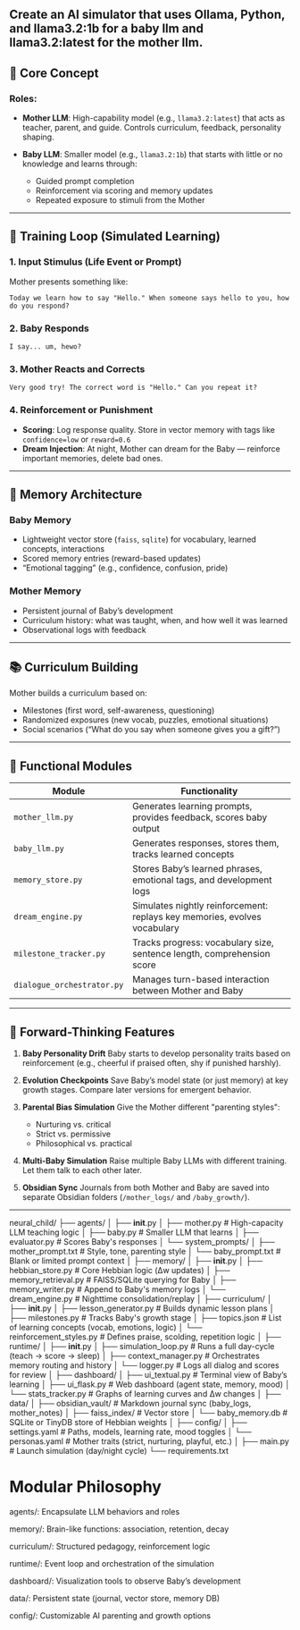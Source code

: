 Create an AI simulator that uses Ollama, Python, and llama3.2:1b for a baby llm and llama3.2:latest for the mother llm.
---

## 🧠 Core Concept

### Roles:

* **Mother LLM**: High-capability model (e.g., `llama3.2:latest`) that acts as teacher, parent, and guide. Controls curriculum, feedback, personality shaping.
* **Baby LLM**: Smaller model (e.g., `llama3.2:1b`) that starts with little or no knowledge and learns through:

  * Guided prompt completion
  * Reinforcement via scoring and memory updates
  * Repeated exposure to stimuli from the Mother

---

## 🔄 Training Loop (Simulated Learning)

### 1. **Input Stimulus (Life Event or Prompt)**

Mother presents something like:

```text
Today we learn how to say "Hello." When someone says hello to you, how do you respond?
```

### 2. **Baby Responds**

```text
I say... um, hewo?
```

### 3. **Mother Reacts and Corrects**

```text
Very good try! The correct word is "Hello." Can you repeat it?
```

### 4. **Reinforcement or Punishment**

* **Scoring**: Log response quality. Store in vector memory with tags like `confidence=low` or `reward=0.6`
* **Dream Injection**: At night, Mother can dream for the Baby — reinforce important memories, delete bad ones.

---

## 🧠 Memory Architecture

### Baby Memory

* Lightweight vector store (`faiss`, `sqlite`) for vocabulary, learned concepts, interactions
* Scored memory entries (reward-based updates)
* “Emotional tagging” (e.g., confidence, confusion, pride)

### Mother Memory

* Persistent journal of Baby’s development
* Curriculum history: what was taught, when, and how well it was learned
* Observational logs with feedback

---

## 📚 Curriculum Building

Mother builds a curriculum based on:

* Milestones (first word, self-awareness, questioning)
* Randomized exposures (new vocab, puzzles, emotional situations)
* Social scenarios (“What do you say when someone gives you a gift?”)

---

## 🧪 Functional Modules

| Module                     | Functionality                                                             |
| -------------------------- | ------------------------------------------------------------------------- |
| `mother_llm.py`            | Generates learning prompts, provides feedback, scores baby output         |
| `baby_llm.py`              | Generates responses, stores them, tracks learned concepts                 |
| `memory_store.py`          | Stores Baby’s learned phrases, emotional tags, and development logs       |
| `dream_engine.py`          | Simulates nightly reinforcement: replays key memories, evolves vocabulary |
| `milestone_tracker.py`     | Tracks progress: vocabulary size, sentence length, comprehension score    |
| `dialogue_orchestrator.py` | Manages turn-based interaction between Mother and Baby                    |

---

## 🌌 Forward-Thinking Features

1. **Baby Personality Drift**
   Baby starts to develop personality traits based on reinforcement (e.g., cheerful if praised often, shy if punished harshly).

2. **Evolution Checkpoints**
   Save Baby’s model state (or just memory) at key growth stages. Compare later versions for emergent behavior.

3. **Parental Bias Simulation**
   Give the Mother different "parenting styles":

   * Nurturing vs. critical
   * Strict vs. permissive
   * Philosophical vs. practical

4. **Multi-Baby Simulation**
   Raise multiple Baby LLMs with different training. Let them talk to each other later.

5. **Obsidian Sync**
   Journals from both Mother and Baby are saved into separate Obsidian folders (`/mother_logs/` and `/baby_growth/`).

---

neural_child/
├── agents/
│   ├── __init__.py
│   ├── mother.py               # High-capacity LLM teaching logic
│   ├── baby.py                 # Smaller LLM that learns
│   ├── evaluator.py            # Scores Baby's responses
│   └── system_prompts/
│       ├── mother_prompt.txt   # Style, tone, parenting style
│       └── baby_prompt.txt     # Blank or limited prompt context
│
├── memory/
│   ├── __init__.py
│   ├── hebbian_store.py        # Core Hebbian logic (Δw updates)
│   ├── memory_retrieval.py     # FAISS/SQLite querying for Baby
│   ├── memory_writer.py        # Append to Baby's memory logs
│   └── dream_engine.py         # Nighttime consolidation/replay
│
├── curriculum/
│   ├── __init__.py
│   ├── lesson_generator.py     # Builds dynamic lesson plans
│   ├── milestones.py           # Tracks Baby's growth stage
│   ├── topics.json             # List of learning concepts (vocab, emotions, logic)
│   └── reinforcement_styles.py # Defines praise, scolding, repetition logic
│
├── runtime/
│   ├── __init__.py
│   ├── simulation_loop.py      # Runs a full day-cycle (teach → score → sleep)
│   ├── context_manager.py      # Orchestrates memory routing and history
│   └── logger.py               # Logs all dialog and scores for review
│
├── dashboard/
│   ├── ui_textual.py           # Terminal view of Baby’s learning
│   ├── ui_flask.py             # Web dashboard (agent state, memory, mood)
│   └── stats_tracker.py        # Graphs of learning curves and Δw changes
│
├── data/
│   ├── obsidian_vault/         # Markdown journal sync (baby_logs, mother_notes)
│   ├── faiss_index/            # Vector store
│   └── baby_memory.db          # SQLite or TinyDB store of Hebbian weights
│
├── config/
│   ├── settings.yaml           # Paths, models, learning rate, mood toggles
│   └── personas.yaml           # Mother traits (strict, nurturing, playful, etc.)
│
├── main.py                     # Launch simulation (day/night cycle)
└── requirements.txt

# Modular Philosophy

agents/: Encapsulate LLM behaviors and roles

memory/: Brain-like functions: association, retention, decay

curriculum/: Structured pedagogy, reinforcement logic

runtime/: Event loop and orchestration of the simulation

dashboard/: Visualization tools to observe Baby’s development

data/: Persistent state (journal, vector store, memory DB)

config/: Customizable AI parenting and growth options
